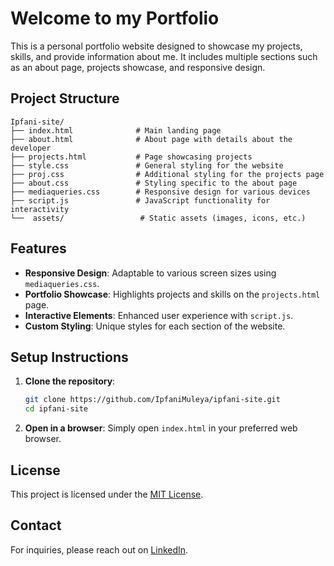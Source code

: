 
# Welcome to my Portfolio

This is a personal portfolio website designed to showcase my projects, skills, and provide information about me. It includes multiple sections such as an about page, projects showcase, and responsive design.

## Project Structure

```plaintext
Ipfani-site/
├── index.html              # Main landing page
├── about.html              # About page with details about the developer
├── projects.html           # Page showcasing projects
├── style.css               # General styling for the website
├── proj.css                # Additional styling for the projects page
├── about.css               # Styling specific to the about page
├── mediaqueries.css        # Responsive design for various devices
├── script.js               # JavaScript functionality for interactivity
└──  assets/                 # Static assets (images, icons, etc.)
```

## Features

- **Responsive Design**: Adaptable to various screen sizes using `mediaqueries.css`.
- **Portfolio Showcase**: Highlights projects and skills on the `projects.html` page.
- **Interactive Elements**: Enhanced user experience with `script.js`.
- **Custom Styling**: Unique styles for each section of the website.

## Setup Instructions

1. **Clone the repository**:
   ```bash
   git clone https://github.com/IpfaniMuleya/ipfani-site.git
   cd ipfani-site
   ```

2. **Open in a browser**:
   Simply open `index.html` in your preferred web browser.



## License

This project is licensed under the [MIT License](LICENSE).

## Contact

For inquiries, please reach out on [LinkedIn](https://www.linkedin.com/in/ipfanimuleya/).
